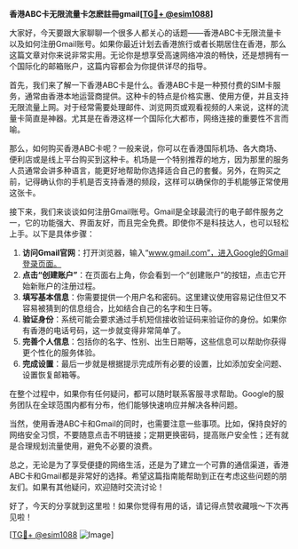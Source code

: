 **香港ABC卡无限流量卡怎麽註冊gmail[[TG💪+ @esim1088](https://t.me/s/esim1088)]**

大家好，今天要跟大家聊聊一个很多人都关心的话题——香港ABC卡无限流量卡以及如何注册Gmail账号。如果你最近计划去香港旅行或者长期居住在香港，那么这篇文章对你来说非常实用。无论你是想享受高速网络冲浪的畅快，还是想拥有一个国际化的邮箱账户，这篇内容都会为你提供详尽的指导。

首先，我们来了解一下香港ABC卡是什么。香港ABC卡是一种预付费的SIM卡服务，通常由香港本地运营商提供。这种卡的特点是价格实惠、使用方便，并且支持无限流量上网。对于经常需要处理邮件、浏览网页或观看视频的人来说，这样的流量卡简直是神器。尤其是在香港这样一个国际化大都市，网络连接的重要性不言而喻。

那么，如何购买香港ABC卡呢？一般来说，你可以在香港国际机场、各大商场、便利店或是线上平台购买到这种卡。机场是一个特别推荐的地方，因为那里的服务人员通常会讲多种语言，能更好地帮助你选择适合自己的套餐。另外，在购买之前，记得确认你的手机是否支持香港的频段，这样可以确保你的手机能够正常使用这张卡。

接下来，我们来谈谈如何注册Gmail账号。Gmail是全球最流行的电子邮件服务之一，它的功能强大、界面友好，而且完全免费。即使你不是科技达人，也可以轻松上手。以下是具体步骤：

1. **访问Gmail官网**：打开浏览器，输入“www.gmail.com”，进入Google的Gmail登录页面。
2. **点击“创建账户”**：在页面右上角，你会看到一个“创建账户”的按钮，点击它开始新账户的注册过程。
3. **填写基本信息**：你需要提供一个用户名和密码。这里建议使用容易记住但又不容易被猜到的信息组合，比如结合自己的名字和生日等。
4. **验证身份**：系统可能会要求通过手机短信接收验证码来验证你的身份。如果你有香港的电话号码，这一步就变得非常简单了。
5. **完善个人信息**：包括你的名字、性别、出生日期等，这些信息可以帮助你获得更个性化的服务体验。
6. **完成设置**：最后一步就是根据提示完成所有必要的设置，比如添加安全问题、设置恢复邮箱等。

在整个过程中，如果你有任何疑问，都可以随时联系客服寻求帮助。Google的服务团队在全球范围内都有分布，他们能够快速响应并解决各种问题。

当然，使用香港ABC卡和Gmail的同时，也需要注意一些事项。比如，保持良好的网络安全习惯，不要随意点击不明链接；定期更换密码，提高账户安全性；还有就是合理规划流量使用，避免不必要的浪费。

总之，无论是为了享受便捷的网络生活，还是为了建立一个可靠的通信渠道，香港ABC卡和Gmail都是非常好的选择。希望这篇指南能帮助到正在考虑这些问题的朋友们。如果有其他疑问，欢迎随时交流讨论！

好了，今天的分享就到这里啦！如果你觉得有用的话，请记得点赞收藏哦～下次再见啦！

[[TG💪+ @esim1088](https://t.me/s/esim1088) ![Image](https://i.postimg.cc/4NQfJmqS/Snipaste-2025-05-13-00-14-12.png)]